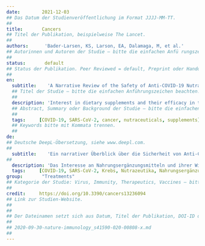 ```yaml
---
date:        2021-12-03
## Das Datum der Studienveröffentlichung im Format JJJJ-MM-TT.
##
title:       Cancers
## Titel der Publikation, beispielweise The Lancet.
##
authors:      'Bader-Larsen, KS, Larson, EA, Dalamaga, M, et al.'
## Autorinnen und Autoren der Studie – bitte die einfachen Anfü rungszeichen beachten!
##
status:       default
## Status der Publikation. Peer Reviewed = default, Preprint oder Handout (Thesenpapier)
##
en:
  subtitle:    'A Narrative Review of the Safety of Anti-COVID-19 Nutraceuticals for Patients with Cancer'
  ## Titel der Studie – bitte die einfachen Anführungszeichen beachten!
  ##
  description: 'Interest in dietary supplements and their efficacy in treating and preventing disease has increased greatly since the outbreak of the COVID-19 pandemic. Due to the risk of severe COVID-19 in patients with cancer, we conducted a narrative review aiming to better understand the data on the safety of the most efficacious "anti-COVID-19" nutraceuticals for patients with cancer. We conducted a PubMed database search aimed at identifying the most effective nutrients for use against COVID-19. For the identified nutraceuticals, we searched PubMed again regarding their safety for patients with cancer. Fifty-four total records (52 independent studies) were retrieved, pertaining to vitamin D, vitamin C, selenium, omega-3 fatty acids, and zinc. Vitamin D results from 23 articles indicated safe use, but two articles indicated potential harm. All 14 articles for vitamin C and five out of six articles for selenium indicated the safety of use (one study for selenium suggested harm with high-dose supplementation). Results for omega-3 fatty acids (seven articles) and zinc (one article), however, were rather mixed regarding safety. We conclude that vitamin D, vitamin C, and selenium supplements are likely safe or even beneficial at typically recommended doses; however, caution is urged with omega-3 fatty acid supplements, and zinc supplements should likely be avoided. More experimental research is needed, and nutraceutical use by patients with cancer should always be under the supervision of a healthcare team.'
  ## Abstract, Summary oder Background der Studie – bitte die einfachen Anführungszeichen b
  ##
  tags:     [COVID-19, SARS-CoV-2, cancer, nutraceuticals, supplements]
  ## Keywords bitte mit Kommata trennen.
  ##
de: 
## Deutsche DeepL-Übersetzung, siehe www.deepl.com.
##
  subtitle:    'Ein narrativer Überblick über die Sicherheit von Anti-COVID-19-Nutrazeutika für Krebspatienten'
##
  description: 'Das Interesse an Nahrungsergänzungsmitteln und ihrer Wirksamkeit bei der Behandlung und Vorbeugung von Krankheiten hat seit dem Ausbruch der COVID-19-Pandemie stark zugenommen. Aufgrund des Risikos einer schweren COVID-19-Erkrankung bei Krebspatienten haben wir einen narrativen Review durchgeführt, um die Daten zur Sicherheit der wirksamsten "Anti-COVID-19"-Nahrungsergänzungsmittel für Krebspatienten besser zu verstehen. Wir führten eine PubMed-Datenbankrecherche durch, um die wirksamsten Nährstoffe zur Verwendung gegen COVID-19 zu ermitteln. Für die identifizierten Nutrazeutika haben wir in PubMed erneut nach ihrer Sicherheit für Krebspatienten gesucht. Es wurden insgesamt 54 Datensätze (52 unabhängige Studien) zu Vitamin D, Vitamin C, Selen, Omega-3-Fettsäuren und Zink gefunden. Die Ergebnisse von 23 Artikeln zu Vitamin D wiesen auf eine sichere Anwendung hin, zwei Artikel wiesen jedoch auf mögliche Schäden hin. Alle 14 Artikel zu Vitamin C und fünf von sechs Artikeln zu Selen wiesen auf eine sichere Anwendung hin (eine Studie zu Selen deutete auf eine schädliche Wirkung bei hochdosierter Supplementierung hin). Die Ergebnisse für Omega-3-Fettsäuren (sieben Artikel) und Zink (ein Artikel) waren in Bezug auf die Sicherheit jedoch eher gemischt. Wir kommen zu dem Schluss, dass Nahrungsergänzungsmittel mit Vitamin D, Vitamin C und Selen in den üblicherweise empfohlenen Dosen wahrscheinlich sicher oder sogar vorteilhaft sind; bei Nahrungsergänzungsmitteln mit Omega-3-Fettsäuren ist jedoch Vorsicht geboten, und Zink sollte wahrscheinlich nicht eingenommen werden. Es sind weitere experimentelle Untersuchungen erforderlich, und die Einnahme von Nahrungsergänzungsmitteln durch Krebspatienten sollte immer unter der Aufsicht eines medizinischen Teams erfolgen.'
  tags:     [COVID-19, SARS-CoV-2, Krebs, Nutrazeutika, Nahrungsergänzungsmittel]
group:       "Treatments"
## Kategorie der Studie: Virus, Immunity, Therapeutics, Vaccines – bitte die Anführungszeichen beachten!
##
credit:     https://doi.org/10.3390/cancers13236094
## Link zur Studien-Website.
##
##
## Der Dateinamen setzt sich aus Datum, Titel der Publikation, DOI-ID der Studie (nach dem letzten Slash) und der Dateiendung zusammen. Bitte den Unterstrich vor der DOI-ID beachten!
##
## 2020-09-30-nature-immunology_s41590-020-00808-x.md
##
---
```

<object data="{{ page.link }}" style='height:calc(100vh - 400px); width: 100%' type='application/pdf'></object>
